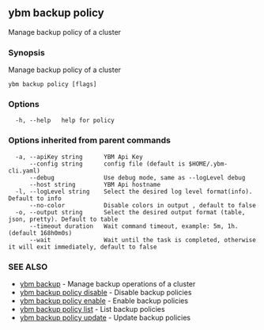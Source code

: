 ## ybm backup policy

Manage backup policy of a cluster

### Synopsis

Manage backup policy of a cluster

```
ybm backup policy [flags]
```

### Options

```
  -h, --help   help for policy
```

### Options inherited from parent commands

```
  -a, --apiKey string      YBM Api Key
      --config string      config file (default is $HOME/.ybm-cli.yaml)
      --debug              Use debug mode, same as --logLevel debug
      --host string        YBM Api hostname
  -l, --logLevel string    Select the desired log level format(info). Default to info
      --no-color           Disable colors in output , default to false
  -o, --output string      Select the desired output format (table, json, pretty). Default to table
      --timeout duration   Wait command timeout, example: 5m, 1h. (default 168h0m0s)
      --wait               Wait until the task is completed, otherwise it will exit immediately, default to false
```

### SEE ALSO

* [ybm backup](ybm_backup.md)	 - Manage backup operations of a cluster
* [ybm backup policy disable](ybm_backup_policy_disable.md)	 - Disable backup policies
* [ybm backup policy enable](ybm_backup_policy_enable.md)	 - Enable backup policies
* [ybm backup policy list](ybm_backup_policy_list.md)	 - List backup policies
* [ybm backup policy update](ybm_backup_policy_update.md)	 - Update backup policies

